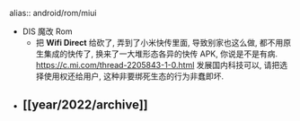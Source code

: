 alias:: android/rom/miui
- DIS 魔改 Rom
  - 把 __Wifi Direct__ 给砍了, 弄到了小米快传里面, 导致别家也这么做, 都不用原生集成的快传了, 换来了一大堆形态各异的快传 APK, 你说是不是有病. https://c.mi.com/thread-2205843-1-0.html
    发展国内科技可以, 请把选择使用权还给用户, 这种非要绑死生态的行为非蠢即坏.
- [[year/2022/archive]]
  -